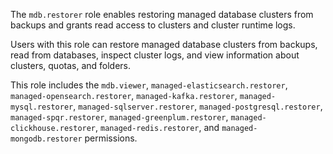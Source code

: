 The `mdb.restorer` role enables restoring managed database clusters from backups and grants read access to clusters and cluster runtime logs.

Users with this role can restore managed database clusters from backups, read from databases, inspect cluster logs, and view information about clusters, quotas, and folders.

This role includes the `mdb.viewer`, `managed-elasticsearch.restorer`, `managed-opensearch.restorer`, `managed-kafka.restorer`, `managed-mysql.restorer`, `managed-sqlserver.restorer`, `managed-postgresql.restorer`, `managed-spqr.restorer`, `managed-greenplum.restorer`, `managed-clickhouse.restorer`, `managed-redis.restorer`, and `managed-mongodb.restorer` permissions.